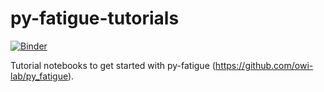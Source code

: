 # py-fatigue-tutorials

[![Binder](https://mybinder.org/badge_logo.svg)](https://mybinder.org/v2/gh/pietrodantuono/py-fatigue-tutorials/main?labpath=General-usage.ipynb)

Tutorial notebooks to get started with py-fatigue (https://github.com/owi-lab/py_fatigue).
